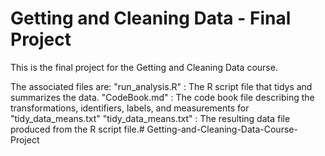 # Getting and Cleaning Data - Final Project

This is the final project for the Getting and Cleaning Data course.

The associated files are:
"run_analysis.R" :  The R script file that tidys and summarizes the data.
"CodeBook.md" : The code book file describing the transformations, identifiers, labels, and measurements for "tidy_data_means.txt"
"tidy_data_means.txt" : The resulting data file produced from the R script file.# Getting-and-Cleaning-Data-Course-Project
